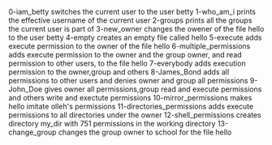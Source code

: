 0-iam_betty switches the current user to the user betty
1-who_am_i prints the effective username of the current user
2-groups prints all the groups the current user is part of
3-new_owner changes the owener of the file hello to the user betty
4-empty creates an empty file called hello
5-execute adds execute permission to the owner of the file hello
6-multiple_permissions adds execute permission to the owner and the group owner, and read permission to other users, to the file hello
7-everybody adds execution permission to the owner,group and others
8-James_Bond adds all permissions to other users and denies owner and group all permissions
9-John_Doe gives owner all permissions,group read and execute permissions and others write and exectute permissions
10-mirror_permissions makes hello imitate olleh's permissions
11-directories_permissions adds execute permissions to all directories under the owner
 12-shell_permissions creates directory my_dir with 751 permissions in the working directory
13-change_group changes the group owner to school for the file hello
